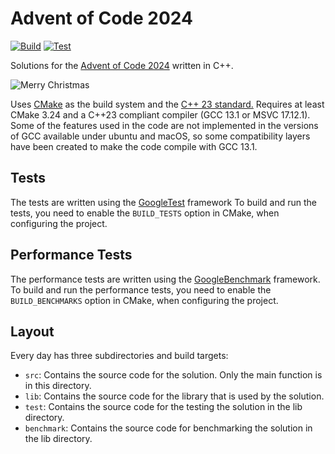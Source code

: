 # Advent of Code 2024

[![Build](https://github.com/FrederikTobner/AdventOfCode2024/actions/workflows/Build.yaml/badge.svg)](https://github.com/FrederikTobner/AdventOfCode2024/actions/workflows/Build.yaml)
[![Test](https://github.com/FrederikTobner/AdventOfCode2024/actions/workflows/Test.yaml/badge.svg)](https://github.com/FrederikTobner/AdventOfCode2024/actions/workflows/Test.yaml)

Solutions for the [Advent of Code 2024](https://adventofcode.com/2024) written in C++.

![Merry Christmas](https://i.giphy.com/media/v1.Y2lkPTc5MGI3NjExd3NoNjJ6eGtiZmhrYmtibnI4dnBzd3BpOWswMjh0ODlxMWwybGE1dyZlcD12MV9pbnRlcm5hbF9naWZfYnlfaWQmY3Q9Zw/damYg6Mana2CHXfuz5/giphy.gif)

Uses [CMake](https://cmake.org/) as the build system and the [C++ 23 standard.](https://en.cppreference.com/w/cpp/23)
Requires at least CMake 3.24 and a C++23 compliant compiler (GCC 13.1 or MSVC 17.12.1).
Some of the features used in the code are not implemented in the versions of GCC available under ubuntu and macOS, so some compatibility layers have been created to make the code compile with GCC 13.1.

## Tests

The tests are written using the [GoogleTest](https://github.com/google/googletest) framework
To build and run the tests, you need to enable the `BUILD_TESTS` option in CMake, when configuring the project.

## Performance Tests

The performance tests are written using the [GoogleBenchmark](https://github.com/google/benchmark) framework.
To build and run the performance tests, you need to enable the `BUILD_BENCHMARKS` option in CMake, when configuring the project.

## Layout

Every day has three subdirectories and build targets:

- `src`: Contains the source code for the solution. Only the main function is in this directory.
- `lib`: Contains the source code for the library that is used by the solution.
- `test`: Contains the source code for the testing the solution in the lib directory.
- `benchmark`: Contains the source code for benchmarking the solution in the lib directory.
